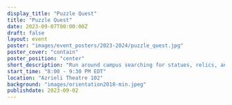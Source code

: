 ```yaml
---
display_title: "Puzzle Quest"
title: "Puzzle Quest"
date: 2023-09-07T00:00:00Z
draft: false
layout: event
poster: "images/event_posters/2023-2024/puzzle_quest.jpg"
poster_cover: "contain"
poster_position: "center"
short_description: "Run around campus searching for statues, relics, and just learn about Carleton University in our fun little quest"
start_time: "8:00 - 9:30 PM EDT"
location: "Azrieli Theatre 102"
background: "images/orientation2018-min.jpeg"
publishdate: 2023-09-02
---
```

